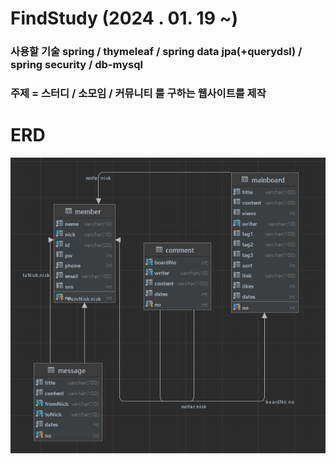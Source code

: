 # FindStudy (2024 . 01. 19 ~)
 
### 사용할 기술 spring / thymeleaf / spring data jpa(+querydsl) / spring security / db-mysql
### 주제 = 스터디 / 소모임 / 커뮤니티 를 구하는 웹사이트를 제작 

# ERD
<img src="pictures/ERD.png">

